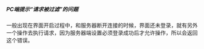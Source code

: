 ##### PC端提示“请求被过滤”的问题


一般出现在界面开启过程中，和服务器断开连接的时候，界面还未登录，就有另外一个操作去执行请求，因为服务器端设置必须登录成功后才允许操作，所以会返回这个错误。